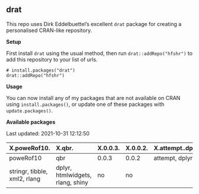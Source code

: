 
<!-- README.md is generated from README.Rmd. Please edit that file -->

## drat

<!-- badges: start -->

<!-- badges: end -->

This repo uses Dirk Eddelbuettel’s excellent `drat` package for creating
a personalised CRAN-like repository.

**Setup**

First install `drat` using the usual method, then run
`drat::addRepo("hfshr")` to add this repository to your list of urls.

    # install.packages("drat")
    drat::addRepo("hfshr")

**Usage**

You can now install any of my packages that are not available on CRAN
using `install.packages()`, or update one of these packages with
`update.packages()`.

**Available packages**

Last updated: 2021-10-31 12:12:50

| X.poweRof10.                 | X.qbr.                           | X.0.0.3. | X.0.0.2. | X.attempt..dplyr..httr..janitor..magrittr..polite..purrr..rvest..nstringr..tibble..xml2..rlang. | X.dplyr..htmlwidgets..rlang..shiny. | X.no. | X.no..1 |
| :--------------------------- | :------------------------------- | :------- | :------- | :---------------------------------------------------------------------------------------------- | :---------------------------------- | :---- | :------ |
| poweRof10                    | qbr                              | 0.0.3    | 0.0.2    | attempt, dplyr, httr, janitor, magrittr, polite, purrr, rvest,                                  |                                     |       |         |
| stringr, tibble, xml2, rlang | dplyr, htmlwidgets, rlang, shiny | no       | no       |                                                                                                 |                                     |       |         |
